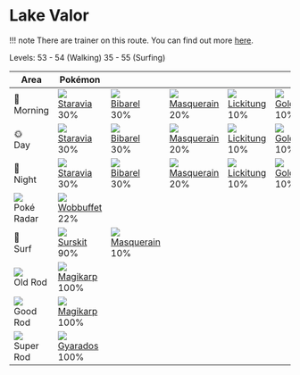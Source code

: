 # Lake Valor

!!! note
    There are trainer on this route. You can find out more [here](../../trainer_changes/lake_valor/).

Levels: 53 - 54 (Walking) 35 - 55 (Surfing)

Area                           | Pokémon                           | &nbsp;                            | &nbsp;                            | &nbsp;                            | &nbsp;
---                            | ---                               | ---                               | ---                               | ---                               | ---
🌅<br>Morning                   | ![][397]<br> [Staravia]<br> 30%  | ![][400]<br> [Bibarel]<br> 30%   | ![][284]<br> [Masquerain]<br> 20%| ![][108]<br> [Lickitung]<br> 10% | ![][055]<br> [Golduck]<br> 10%
🌞<br>Day                       | ![][397]<br> [Staravia]<br> 30%  | ![][400]<br> [Bibarel]<br> 30%   | ![][284]<br> [Masquerain]<br> 20%| ![][108]<br> [Lickitung]<br> 10% | ![][055]<br> [Golduck]<br> 10%
🌙<br>Night                     | ![][397]<br> [Staravia]<br> 30%  | ![][400]<br> [Bibarel]<br> 30%   | ![][284]<br> [Masquerain]<br> 20%| ![][108]<br> [Lickitung]<br> 10% | ![][055]<br> [Golduck]<br> 10%
![][poke-radar]<br> Poké Radar | ![][202]<br> [Wobbuffet]<br> 22%
🌊<br> Surf                     | ![][283]<br> [Surskit]<br> 90%   | ![][284]<br> [Masquerain]<br> 10%
![][old-rod]<br> Old Rod       | ![][129]<br> [Magikarp]<br> 100%
![][good-rod]<br> Good Rod     | ![][129]<br> [Magikarp]<br> 100%
![][super-rod]<br> Super Rod   | ![][130]<br> [Gyarados]<br> 100%

[Golduck]: ../../pokemon_changes/055/
[Lickitung]: ../../pokemon_changes/108/
[Magikarp]: ../../pokemon_changes/129/
[Gyarados]: ../../pokemon_changes/130/
[Wobbuffet]: ../../pokemon_changes/202/
[Surskit]: ../../pokemon_changes/283/
[Masquerain]: ../../pokemon_changes/284/
[Staravia]: ../../pokemon_changes/397/
[Bibarel]: ../../pokemon_changes/400/
[good-rod]: ../img/items/good-rod.png
[old-rod]: ../img/items/old-rod.png
[poke-radar]: ../img/items/poke-radar.png
[super-rod]: ../img/items/super-rod.png
[055]: ../img/pokemon/055.png
[108]: ../img/pokemon/108.png
[129]: ../img/pokemon/129.png
[130]: ../img/pokemon/130.png
[202]: ../img/pokemon/202.png
[283]: ../img/pokemon/283.png
[284]: ../img/pokemon/284.png
[397]: ../img/pokemon/397.png
[400]: ../img/pokemon/400.png
